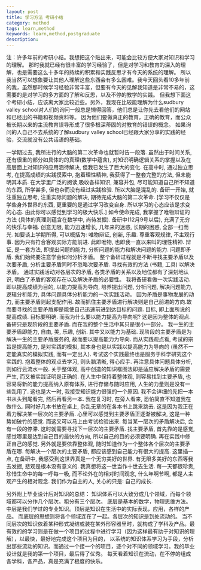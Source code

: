```yaml
---
layout: post
title: 学习方法 考研小结
category: method
tags: learn,method
keywords: learn,method,postgraduate
description:
---
```


注：许多年前的考研小结。我想把这个贴出来，可能会比较方便大家对知识和学习的理解。
那时我就已经有很丰富的学习经验了，但是对学习和教育的深入的理解，也是需要这么十多年的持续的积累和实践反思才有今天的系统的理解。
所以我当然可以想象要让其他人理解这些东西会有多么困难。我今天回头看10多年前的我，虽然那时候学习经验非常丰富，但要有今天的见解我知道是非常不易的，这需要的是对学习的多方面的了解和反思，以及不停的教学的实践。
但我想下面这个考研小结，应该离大家比较近些。另外，我现在比较能理解为什么sudbury valley school对人们的询问一般总是懒得回答，他们总是让你先去看他们的网站和已经出的书籍和视频资料等。
因为他们要做真正的教育，正确的教育，而公众被长期以来的主流教育误导形成了很多根深蒂固的对教育的错误的概念。
如果询问的人自己不去系统的了解sudbury valley school已经跟大家分享的实践的经验，交流就没有公共话语的基础。

一学期过去, 我所进行的大脑的第二次革命也就暂时告一段落. 虽然由于时间关系,还有很重的部分如具体的的真理(数学中蕴含), 对知识明确逻辑关系的掌握以及在高层面上对知识的应用涵待解决, 但我已发生了巨大的变化.
在高中时, 通过独立思考, 在提高成绩的实践摸索中, 抱着理性精神, 我获得了一整套完整的方法, 但未能明其本质.
在大学里广泛的阅读,吸收各样知识, 兼容并包, 尽可能知道自己所不知道的东西, 所学甚多, 但也杂而没有经过实践检验. 所以大脑是混乱的.
备研一开始, 就注重独立思考, 注重实际问题的解决, 期待完成大脑的第二次革命. [学习不仅仅是学些身外世界的东西, 更重要的是通过学习改变自身. 所以学习的心态应该是求变的心态. 由此你可以感觉到学习的极大快乐.]
如今使命完成, 我掌握了唯物辩证的方法 (具体的真理则蕴含在数学中, 尚待发掘).
备研中(12月9号以后), 充满了无穷的快乐与幸福. 创意无限, 能力迅速增长, 几年来的迷惑, 长期的困惑, 全部一扫而光.
如要谈上学期所得, 可以概括为: 唯物辩证, 创新, 乐趣.
尊重客观规律, 不主观行事. 因为只有符合客观实际方能前进. 此即唯物, 也即我一直以来叫的理性精神.
辩证, 是一套方法, 即提出问题的能力, 分析问题的能力和解决问题的能力. 问题即矛盾. 我们始终要注意学会如何分析矛盾。
整个备研过程就是不断寻找主要矛盾以及次要矛盾, 分析主要矛盾同时不忽略次要矛盾. 寻找有效的方法 (书籍, 工具) 以解决矛盾。
通过实践活动对各层次的矛盾, 各类矛盾的关系以及地位都有了深刻地认识, 明白了矛盾的客观存在以及解决矛盾的必要性。
我将备研看做一次实践活动. 即以提高成绩为目的, 以能力提高为导向, 培养提出问题, 分析问题, 解决问题能力, 逻辑分析能力, 具体问题具体分析能力的一次实践活动。
因为矛盾是事物发展的动力, 而主要矛盾则起支配作用. 故而抓住主要矛盾进行解决则是自己前进的方向.故而要寻找的主要矛盾即是能使自己迅速前进到达目标的问题. 目标, 即上面所说的提高成绩. 目标要明确.
而我为什么要以能力提高为导向呢? 这是因为整体的观点. 备研只是现阶段的主要矛盾. 而在我的整个生活中其只是很小一部分。
我一生的主要矛盾即能力, 自由, 美, 乐趣, 创新. 其中又以能力为基础. 现阶段的主要矛盾是为解决一生的主要矛盾服务的, 故而要以提高能力为导向.
而从实践观点看, 考试的宗旨是提高能力, 是对实践的模拟, 其本身也是以实践以提高能力为导向的 (虽然不一定能真实的模拟实践, 而有一定出入).
考试这个实践最终也是服务于科学研究这个实践的. 抱着整体的观点去学习, 则头脑清晰, 得心应手. 再注意具体问题具体分析, 则如行云流水一般.
关于整体观, 高中创造的知识框图法即是适应解决矛盾的需要产生, 而又被实践证明是正确的.
在人生中保持着整体观, 则容易找到主要矛盾, 也容易将新的能力提高纳入原有体系, 进行存储与随时应用, 人生的力量则是没有一些乱用了. 这也是大一时, 我接受知识能力很强的一个原因.
我不会详细的先把一本书从头到尾看完, 然后再看另一本. 我在复习时, 在旁人看来, 恐怕简直不知道我在做什么. 同时好几本书放在桌上, 杂乱无章的在各本书上跳来跳去. 这是因为我正在着力解决某一层次的主要矛盾.
心里可以感觉到主要矛盾正逐渐被解决, 这是一种势如破竹的感觉. 而这又可以马上由考试检验出来.
每当某一层次的矛盾解决后, 会有一段的停滞. 这时就需要寻找下一层次的主要矛盾. 找主要矛盾, 首先靠的是感觉, 感觉哪里是达到自己目的最快的方向, 所以自己的目的必须要明确. 再在实践中修正自己的感觉.
另外就是要依靠整体观, 随时知道作为一个整体各个层次的主要矛盾在哪. 每解决一个层次的主要矛盾, 都应该感到自己能力有很大的提高.
这里插一点, 在备研中, 我感受到这世界真是一个无穷美好的世界. 有无限多美好的东西等我去发掘, 悲观是根本没有意义的. 我真想将这一世当作十世去生活.
每一天都很珍贵, 珍惜生命中的每一呼每一吸, 而不论外在的相对时间观念, 什么年啊节啊, 都是人主观产生的相对观念. 我们作为自主的人, 关心的只是: 自己的成长.

另外附上毕业设计后对知识的总结：
知识体系可以大致分成几个领域，而每个领域都可以分作几个层次。粗分有三个层次。
底层是基本的数学，物理思维方法。中层是我们学过的专业知识。顶层是知识在生活中的实际表现，应用，各样的产品。
而底层的思想则将各个领域连在了一起。各层次的知识是到处流动的。
当不同层次的知识依着某种形式凝结或装在某外形容器里时，就构成了学科及产品。最有效的的学习则是在做一个项目的过程中进行学习（因为这样最有助于对知识的理解），以最快，最好地完成这个项目为目的，
以系统的知识体系学习为手段，分析出那些流动的知识。而通过一个接一个的项目，逐个对不同的领域学习。我的毕业设计就是我的第一个项目，最后得了优秀。
每天看着知识在流动，在不停的组成各学科，各产品，真是充满了极度的快乐。


